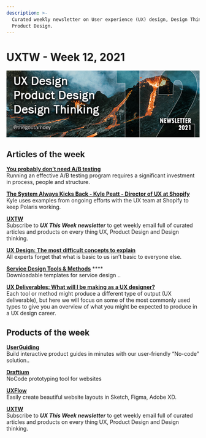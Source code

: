 ```yaml
---
description: >-
  Curated weekly newsletter on User experience (UX) design, Design Thinking and
  Product Design.
---
```


# UXTW - Week 12, 2021

![](../.gitbook/assets/newsletter-banner-2021-12.jpg)

## Articles of the week

[**You probably don’t need A/B testing**](https://oliverpalmer.com/blog/you-probably-dont-need-ab-testing?ref=thegoutamdey)  
Running an effective A/B testing program requires a significant investment in process, people and structure.

[**The System Always Kicks Back - Kyle Peatt - Director of UX at Shopify**](https://youtu.be/RgMK9sC4Up0/?ref=thegoutamdey)  
Kyle uses examples from ongoing efforts with the UX team at Shopify to keep Polaris working.

[**UXTW**](https://gmail.us17.list-manage.com/subscribe?u=1b23fd286b43ac36e4acba123&id=0009036f95)  
Subscribe to _**UX This Week newsletter**_  to get weekly email full of curated articles and products on every thing UX, Product Design and Design thinking.

[**UX Design: The most difficult concepts to explain**](https://scottberkun.com/2021/ux-design-the-most-difficult-concepts-to-explain-list/?ref=thegoutamdey)  
All experts forget that what is basic to us isn’t basic to everyone else.

[**Service Design Tools & Methods**](https://medium.com/capitalonedesign/service-design-tools-methods-6e7f62fcf881/?ref=thegoutamdey) ****  
Downloadable templates for service design ..

[**UX Deliverables: What will I be making as a UX designer?**](https://www.interaction-design.org/literature/article/7-ux-deliverables-what-will-i-be-making-as-a-ux-designer/?ref=thegoutamdey)  
Each tool or method might produce a different type of output \(UX deliverable\), but here we will focus on some of the most commonly used types to give you an overview of what you might be expected to produce in a UX design career.

## Products of the week

[**UserGuiding** ](https://userguiding.com/?ref=thegoutamdey)  
Build interactive product guides in minutes with our user-friendly “No-code” solution..

[**Draftium**](https://draftium.com/?ref=thegoutamdey)  
NoCode prototyping tool for websites

[**UXFlow**](https://products.ls.graphics/uxflow/?ref=thegoutamdey)  
Easily create beautiful website layouts in Sketch, Figma, Adobe XD.

[**UXTW**](https://gmail.us17.list-manage.com/subscribe?u=1b23fd286b43ac36e4acba123&id=0009036f95)  
Subscribe to _**UX This Week newsletter**_  to get weekly email full of curated articles and products on every thing UX, Product Design and Design thinking.

